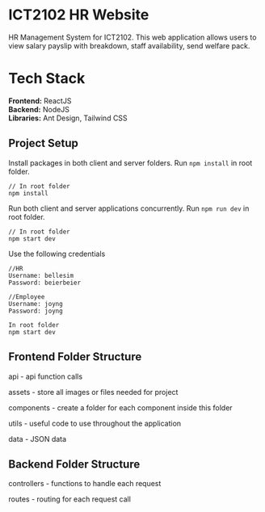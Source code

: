 # ICT2102 HR Website
HR Management System for ICT2102. This web application allows users to view salary payslip with breakdown, staff availability, send welfare pack.

# Tech Stack 
**Frontend:** ReactJS  
**Backend:** NodeJS  
**Libraries:** Ant Design, Tailwind CSS  

## Project Setup
Install packages in both client and server folders. Run `npm install` in root folder.

```
// In root folder
npm install
```

Run both client and server applications concurrently. Run `npm run dev` in root folder.

```
// In root folder
npm start dev
```

Use the following credentials
```
//HR
Username: bellesim
Password: beierbeier

//Employee
Username: joyng 
Password: joyng 

In root folder
npm start dev
```

## Frontend Folder Structure
api - api function calls

assets - store all images or files needed for project

components - create a folder for each component inside this folder

utils - useful code to use throughout the application

data - JSON data 

## Backend Folder Structure
controllers - functions to handle each request  

routes - routing for each request call

